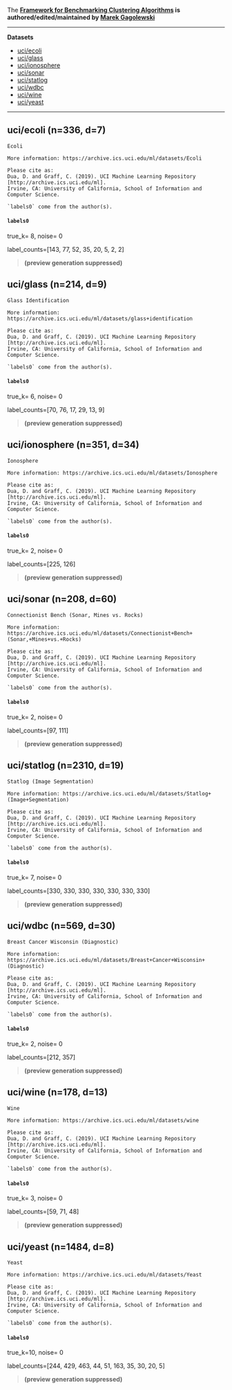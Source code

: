 The **[Framework for Benchmarking Clustering Algorithms](https://clustering-benchmarks.gagolewski.com)
is authored/edited/maintained by [Marek Gagolewski](https://www.gagolewski.com)**


--------------------------------------------------------------------------------

**Datasets**

* [uci/ecoli](#ecoli)
* [uci/glass](#glass)
* [uci/ionosphere](#ionosphere)
* [uci/sonar](#sonar)
* [uci/statlog](#statlog)
* [uci/wdbc](#wdbc)
* [uci/wine](#wine)
* [uci/yeast](#yeast)

--------------------------------------------------------------------------------

## uci/ecoli (n=336, d=7) <a name="ecoli"></a>

    Ecoli
    
    More information: https://archive.ics.uci.edu/ml/datasets/Ecoli
    
    Please cite as:
    Dua, D. and Graff, C. (2019). UCI Machine Learning Repository
    [http://archive.ics.uci.edu/ml].
    Irvine, CA: University of California, School of Information and Computer Science.
    
    `labels0` come from the author(s).
    


#### `labels0`

true_k= 8, noise=    0

label_counts=[143, 77, 52, 35, 20, 5, 2, 2]

> **(preview generation suppressed)**





## uci/glass (n=214, d=9) <a name="glass"></a>

    Glass Identification
    
    More information: https://archive.ics.uci.edu/ml/datasets/glass+identification
    
    Please cite as:
    Dua, D. and Graff, C. (2019). UCI Machine Learning Repository
    [http://archive.ics.uci.edu/ml].
    Irvine, CA: University of California, School of Information and Computer Science.
    
    `labels0` come from the author(s).
    


#### `labels0`

true_k= 6, noise=    0

label_counts=[70, 76, 17, 29, 13, 9]

> **(preview generation suppressed)**





## uci/ionosphere (n=351, d=34) <a name="ionosphere"></a>

    Ionosphere
    
    More information: https://archive.ics.uci.edu/ml/datasets/Ionosphere
    
    Please cite as:
    Dua, D. and Graff, C. (2019). UCI Machine Learning Repository
    [http://archive.ics.uci.edu/ml].
    Irvine, CA: University of California, School of Information and Computer Science.
    
    `labels0` come from the author(s).
    


#### `labels0`

true_k= 2, noise=    0

label_counts=[225, 126]

> **(preview generation suppressed)**





## uci/sonar (n=208, d=60) <a name="sonar"></a>

    Connectionist Bench (Sonar, Mines vs. Rocks)
    
    More information: https://archive.ics.uci.edu/ml/datasets/Connectionist+Bench+(Sonar,+Mines+vs.+Rocks)
    
    Please cite as:
    Dua, D. and Graff, C. (2019). UCI Machine Learning Repository
    [http://archive.ics.uci.edu/ml].
    Irvine, CA: University of California, School of Information and Computer Science.
    
    `labels0` come from the author(s).
    


#### `labels0`

true_k= 2, noise=    0

label_counts=[97, 111]

> **(preview generation suppressed)**





## uci/statlog (n=2310, d=19) <a name="statlog"></a>

    Statlog (Image Segmentation)
    
    More information: https://archive.ics.uci.edu/ml/datasets/Statlog+(Image+Segmentation)
    
    Please cite as:
    Dua, D. and Graff, C. (2019). UCI Machine Learning Repository
    [http://archive.ics.uci.edu/ml].
    Irvine, CA: University of California, School of Information and Computer Science.
    
    `labels0` come from the author(s).
    


#### `labels0`

true_k= 7, noise=    0

label_counts=[330, 330, 330, 330, 330, 330, 330]

> **(preview generation suppressed)**





## uci/wdbc (n=569, d=30) <a name="wdbc"></a>

    Breast Cancer Wisconsin (Diagnostic)
    
    More information: https://archive.ics.uci.edu/ml/datasets/Breast+Cancer+Wisconsin+(Diagnostic)
    
    Please cite as:
    Dua, D. and Graff, C. (2019). UCI Machine Learning Repository
    [http://archive.ics.uci.edu/ml].
    Irvine, CA: University of California, School of Information and Computer Science.
    
    `labels0` come from the author(s).
    


#### `labels0`

true_k= 2, noise=    0

label_counts=[212, 357]

> **(preview generation suppressed)**





## uci/wine (n=178, d=13) <a name="wine"></a>

    Wine
    
    More information: https://archive.ics.uci.edu/ml/datasets/wine
    
    Please cite as:
    Dua, D. and Graff, C. (2019). UCI Machine Learning Repository
    [http://archive.ics.uci.edu/ml].
    Irvine, CA: University of California, School of Information and Computer Science.
    
    `labels0` come from the author(s).
    


#### `labels0`

true_k= 3, noise=    0

label_counts=[59, 71, 48]

> **(preview generation suppressed)**





## uci/yeast (n=1484, d=8) <a name="yeast"></a>

    Yeast
    
    More information: https://archive.ics.uci.edu/ml/datasets/Yeast
    
    Please cite as:
    Dua, D. and Graff, C. (2019). UCI Machine Learning Repository
    [http://archive.ics.uci.edu/ml].
    Irvine, CA: University of California, School of Information and Computer Science.
    
    `labels0` come from the author(s).
    


#### `labels0`

true_k=10, noise=    0

label_counts=[244, 429, 463, 44, 51, 163, 35, 30, 20, 5]

> **(preview generation suppressed)**





